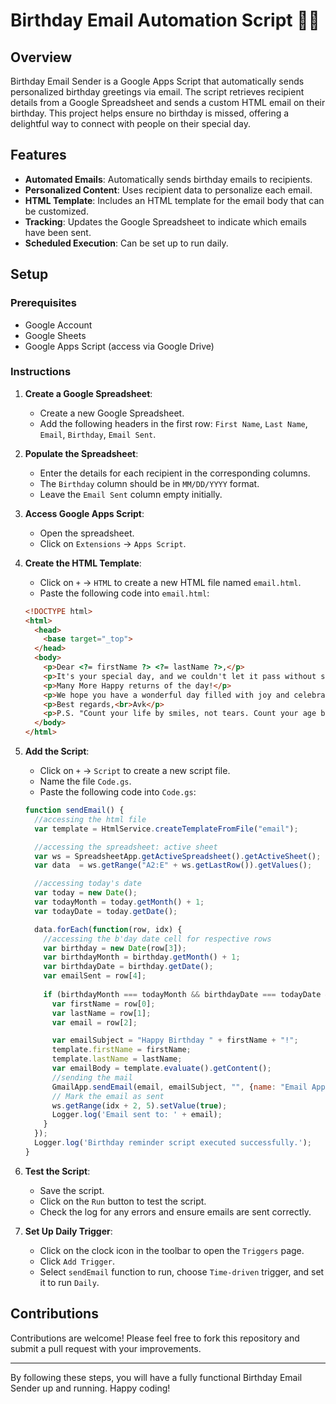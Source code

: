 # Birthday Email Automation Script 🎂📧

## Overview
Birthday Email Sender is a Google Apps Script that automatically sends personalized birthday greetings via email. The script retrieves recipient details from a Google Spreadsheet and sends a custom HTML email on their birthday. This project helps ensure no birthday is missed, offering a delightful way to connect with people on their special day.

## Features
- **Automated Emails**: Automatically sends birthday emails to recipients.
- **Personalized Content**: Uses recipient data to personalize each email.
- **HTML Template**: Includes an HTML template for the email body that can be customized.
- **Tracking**: Updates the Google Spreadsheet to indicate which emails have been sent.
- **Scheduled Execution**: Can be set up to run daily.

## Setup

### Prerequisites
- Google Account
- Google Sheets
- Google Apps Script (access via Google Drive)

### Instructions

1. **Create a Google Spreadsheet**:
    - Create a new Google Spreadsheet.
    - Add the following headers in the first row: `First Name`, `Last Name`, `Email`, `Birthday`, `Email Sent`.

2. **Populate the Spreadsheet**:
    - Enter the details for each recipient in the corresponding columns. 
    - The `Birthday` column should be in `MM/DD/YYYY` format.
    - Leave the `Email Sent` column empty initially.

3. **Access Google Apps Script**:
    - Open the spreadsheet.
    - Click on `Extensions` -> `Apps Script`.

4. **Create the HTML Template**:
    - Click on `+` -> `HTML` to create a new HTML file named `email.html`.
    - Paste the following code into `email.html`:

    ```html
    <!DOCTYPE html>
    <html>
      <head>
        <base target="_top">
      </head>
      <body>
        <p>Dear <?= firstName ?> <?= lastName ?>,</p>
        <p>It's your special day, and we couldn't let it pass without sending our best wishes your way!</p>
        <p>Many More Happy returns of the day!</p>
        <p>We hope you have a wonderful day filled with joy and celebration.</p>
        <p>Best regards,<br>Avk</p>
        <p>P.S. "Count your life by smiles, not tears. Count your age by friends, not years." – John Lennon</p>
      </body>
    </html>
    ```

5. **Add the Script**:
    - Click on `+` -> `Script` to create a new script file.
    - Name the file `Code.gs`.
    - Paste the following code into `Code.gs`:

    ```javascript
    function sendEmail() {
      //accessing the html file
      var template = HtmlService.createTemplateFromFile("email");

      //accessing the spreadsheet: active sheet
      var ws = SpreadsheetApp.getActiveSpreadsheet().getActiveSheet();
      var data  = ws.getRange("A2:E" + ws.getLastRow()).getValues();
   
      //accessing today's date
      var today = new Date();
      var todayMonth = today.getMonth() + 1; 
      var todayDate = today.getDate();

      data.forEach(function(row, idx) {
        //accessing the b'day date cell for respective rows
        var birthday = new Date(row[3]);
        var birthdayMonth = birthday.getMonth() + 1;
        var birthdayDate = birthday.getDate();
        var emailSent = row[4];
          
        if (birthdayMonth === todayMonth && birthdayDate === todayDate && emailSent !== true) {
          var firstName = row[0];
          var lastName = row[1];
          var email = row[2];

          var emailSubject = "Happy Birthday " + firstName + "!";
          template.firstName = firstName;
          template.lastName = lastName;
          var emailBody = template.evaluate().getContent();
          //sending the mail
          GmailApp.sendEmail(email, emailSubject, "", {name: "Email App", htmlBody: emailBody });
          // Mark the email as sent
          ws.getRange(idx + 2, 5).setValue(true); 
          Logger.log('Email sent to: ' + email);
        }
      });
      Logger.log('Birthday reminder script executed successfully.');
    }
    ```

6. **Test the Script**:
    - Save the script.
    - Click on the `Run` button to test the script.
    - Check the log for any errors and ensure emails are sent correctly.

7. **Set Up Daily Trigger**:
    - Click on the clock icon in the toolbar to open the `Triggers` page.
    - Click `Add Trigger`.
    - Select `sendEmail` function to run, choose `Time-driven` trigger, and set it to run `Daily`.


## Contributions
Contributions are welcome! Please feel free to fork this repository and submit a pull request with your improvements.

---

By following these steps, you will have a fully functional Birthday Email Sender up and running. Happy coding!
